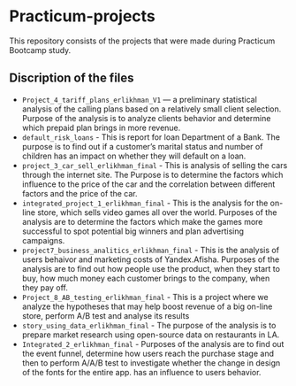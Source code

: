 # Practicum-projects 
This repository consists of the projects that were made during Practicum Bootcamp study.<br>
## Discription of the files
- `Project_4_tariff_plans_erlikhman_V1` —  a preliminary statistical analysis of the calling plans based on a relatively small client selection. 
                                           Purpose of the analysis is to analyze clients behavior and determine which prepaid plan brings in more revenue.
- `default_risk_loans` - This is report for loan Department of a Bank.  The purpose is to 
                       find out if a customer’s marital status and number of children has an impact on whether they will default on a loan.
- `project_3_car_sell_erlikhman_final` - This is analysis of selling the cars through  the internet site. The Purpose is to determine the factors which influence 
                                          to the price of the car and the correlation between different factors and the price of the car.
- `integrated_project_1_erlikhman_final` - This is the analysis for the on-line store, which sells video games all over the world. Purposes of the analysis 
                                            are to determine the factors which make the games more successful to spot potential big winners and plan advertising 
                                            campaigns.
- `project7_business_analitics_erlikhman_final` - This is the analysis of users behaivor and marketing costs of Yandex.Afisha. Purposes of the analysis are to find out how                               								people use the product, when they start to buy, how much money each customer brings to the company, when they pay off.
- `Project_8_AB_testing_erlikhman_final` - This is a project where we analyze the hypotheses that may help boost revenue of a big on-line store, perform A/B test and analyse
                                           its results 
- `story_using_data_erlikhman_final` - The purpose of the analysis is to prepare market research using  open-source data on restaurants in LA.
- `Integrated_2_erlikhman_final` - Purposes of the analysis are to find out the event funnel, determine how users reach the purchase stage and then to perform A/A/B test to    					     investigate whether the change in design of the fonts for the entire app. has an influence to users behavior.
